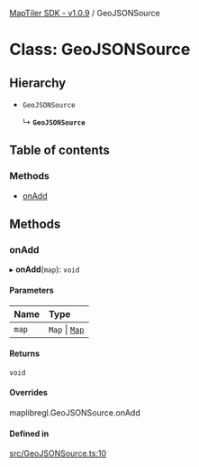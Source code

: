 [MapTiler SDK - v1.0.9](../README.md) / GeoJSONSource

# Class: GeoJSONSource

## Hierarchy

- `GeoJSONSource`

  ↳ **`GeoJSONSource`**

## Table of contents

### Methods

- [onAdd](GeoJSONSource.md#onadd)

## Methods

### onAdd

▸ **onAdd**(`map`): `void`

#### Parameters

| Name | Type |
| :------ | :------ |
| `map` | `Map` \| [`Map`](Map.md) |

#### Returns

`void`

#### Overrides

maplibregl.GeoJSONSource.onAdd

#### Defined in

[src/GeoJSONSource.ts:10](https://github.com/maptiler/maptiler-sdk-js/blob/ca6a5a1/src/GeoJSONSource.ts#L10)
